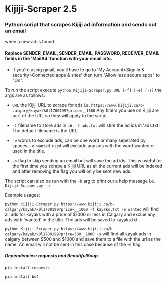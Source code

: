 # Kijiji-Scraper 2.5
### Python script that scrapes Kijiji ad information and sends out an email
when a new ad is found.

 #### Replace SENDER_EMAIL, SENDER_EMAIL_PASSWORD, RECEIVER_EMAIL fields in the 'MailAd' function with your email info.
 
 - If you're using gmail, you'll have to go to 'My Account>Sign in & security>Connected apps & sites' then turn "Allow less secure apps" to "On".
 
 To run the script execute `python Kijiji-Scraper.py URL [-f] [-e] [-s]` the args are as follows:
 
 - `URL` the Kijiji URL to scrape for ads i.e. `https://www.kijiji.ca/b-calgary/kayak/k0l1700199?price=__1000` Any filters you use on Kijiji are part of the URL so they will apply to the script.
 
 - `-f` filename to store ads in i.e. `-f ads.txt` will stire the ad ids in 'ads.txt'. The default filename is the URL.
 
 - `-e` words to exclude ads, can be one word or many seperated by spaces. `-e wanted used` will exclude any ads with the word wanted or used in the title.
 
 - `-s` flag to skip sending an email but will save the ad ids. This is useful for the first time you scrape a Kijiji URL as all the current ads will be indexed and after removing the flag you will only be sent new ads.
 
 The script can also be run with the `-h` arg to print out a help message i.e. `Kijiji-Scraper.py -h`
 
 Example usages:
 
 `python Kijiji-Scraper.py https://www.kijiji.ca/b-calgary/kayak/k0l1700199?price=__1000 -f kayaks.txt -e wanted` will find all ads for kayaks with a price of $1000 or less in Calgary and exclue any ads with 'wanted' in the title. The ads will be saved to kayaks.txt

`python Kijiji-Scraper.py https://www.kijiji.ca/b-calgary/kayak/k0l1700199?price=500__1000 -s` will find all kayak ads in calgary between $500 and $1000 and save them to a file with the url as the name. An email will not be sent in this case because of the -s flag.

##### Dependencies: requests and BeautifulSoup

`pip install requests`

`pip install bs4`
